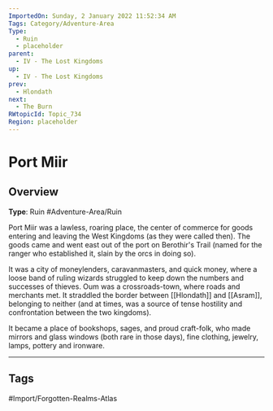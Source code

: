 ```yaml
---
ImportedOn: Sunday, 2 January 2022 11:52:34 AM
Tags: Category/Adventure-Area
Type:
  - Ruin
  - placeholder
parent:
  - IV - The Lost Kingdoms
up:
  - IV - The Lost Kingdoms
prev:
  - Hlondath
next:
  - The Burn
RWtopicId: Topic_734
Region: placeholder
---
```

# Port Miir
## Overview
**Type**: Ruin
#Adventure-Area/Ruin

Port Miir was a lawless, roaring place, the center of commerce for goods entering and leaving the West Kingdoms (as they were called then). The goods came and went east out of the port on Berothir's Trail (named for the ranger who established it, slain by the orcs in doing so).

It was a city of moneylenders, caravanmasters, and quick money, where a loose band of ruling wizards struggled to keep down the numbers and successes of thieves. Oum was a crossroads-town, where roads and merchants met. It straddled the border between [[Hlondath]] and [[Asram]], belonging to neither (and at times, was a source of tense hostility and confrontation between the two kingdoms).

It became a place of bookshops, sages, and proud craft-folk, who made mirrors and glass windows (both rare in those days), fine clothing, jewelry, lamps, pottery and ironware.


---
## Tags
#Import/Forgotten-Realms-Atlas

